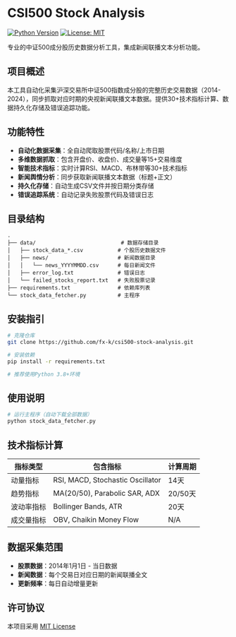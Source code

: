 <!--
 * @Author: fx-k admin@fxit.top
 * @Date: 2025-04-01 17:09:10
 * @LastEditors: fx-k admin@fxit.top
 * @LastEditTime: 2025-04-01 17:50:50
 * @FilePath: /csi500-stock-analysis/README.md
 * @Description: 这是默认设置,请设置`customMade`, 打开koroFileHeader查看配置 进行设置: https://github.com/OBKoro1/koro1FileHeader/wiki/%E9%85%8D%E7%BD%AE
-->
# CSI500 Stock Analysis

[![Python Version](https://img.shields.io/badge/python-3.8%2B-blue)](https://www.python.org/)
[![License: MIT](https://img.shields.io/badge/License-MIT-yellow.svg)](https://opensource.org/licenses/MIT)

专业的中证500成分股历史数据分析工具，集成新闻联播文本分析功能。

## 项目概述
本工具自动化采集沪深交易所中证500指数成分股的完整历史交易数据（2014-2024），同步抓取对应时期的央视新闻联播文本数据。提供30+技术指标计算、数据持久化存储及错误追踪功能。

## 功能特性
- **自动化数据采集**：全自动爬取股票代码/名称/上市日期
- **多维数据抓取**：包含开盘价、收盘价、成交量等15+交易维度
- **智能技术指标**：实时计算RSI、MACD、布林带等30+技术指标
- **新闻舆情分析**：同步获取新闻联播文本数据（标题+正文）
- **持久化存储**：自动生成CSV文件并按日期分类存储
- **错误追踪系统**：自动记录失败股票代码及错误日志

## 目录结构
```
.
├── data/                           # 数据存储目录
│   ├── stock_data_*.csv           # 个股历史数据文件
│   ├── news/                      # 新闻数据目录
│   │   └── news_YYYYMMDD.csv      # 每日新闻文件
│   ├── error_log.txt              # 错误日志
│   └── failed_stocks_report.txt   # 失败股票记录
├── requirements.txt               # 依赖库列表
└── stock_data_fetcher.py          # 主程序
```

## 安装指引
```bash
# 克隆仓库
git clone https://github.com/fx-k/csi500-stock-analysis.git

# 安装依赖
pip install -r requirements.txt

# 推荐使用Python 3.8+环境
```

## 使用说明
```python
# 运行主程序（自动下载全部数据）
python stock_data_fetcher.py

```

## 技术指标计算
| 指标类型       | 包含指标                              | 计算周期 |
|----------------|-------------------------------------|----------|
| 动量指标       | RSI, MACD, Stochastic Oscillator    | 14天     |
| 趋势指标       | MA(20/50), Parabolic SAR, ADX      | 20/50天 |
| 波动率指标     | Bollinger Bands, ATR                | 20天     |
| 成交量指标     | OBV, Chaikin Money Flow             | N/A      |

## 数据采集范围
- **股票数据**：2014年1月1日 - 当日数据
- **新闻数据**：每个交易日对应日期的新闻联播全文
- **更新频率**：每日自动增量更新

## 许可协议
本项目采用 [MIT License](LICENSE)